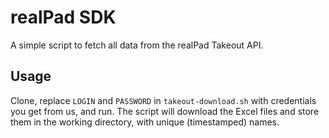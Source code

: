 # realPad SDK
A simple script to fetch all data from the realPad Takeout API.

## Usage
Clone, replace `LOGIN` and `PASSWORD` in `takeout-download.sh` with credentials you get from us, and run. The script will download the Excel files and store them in the working directory, with unique (timestamped) names.
